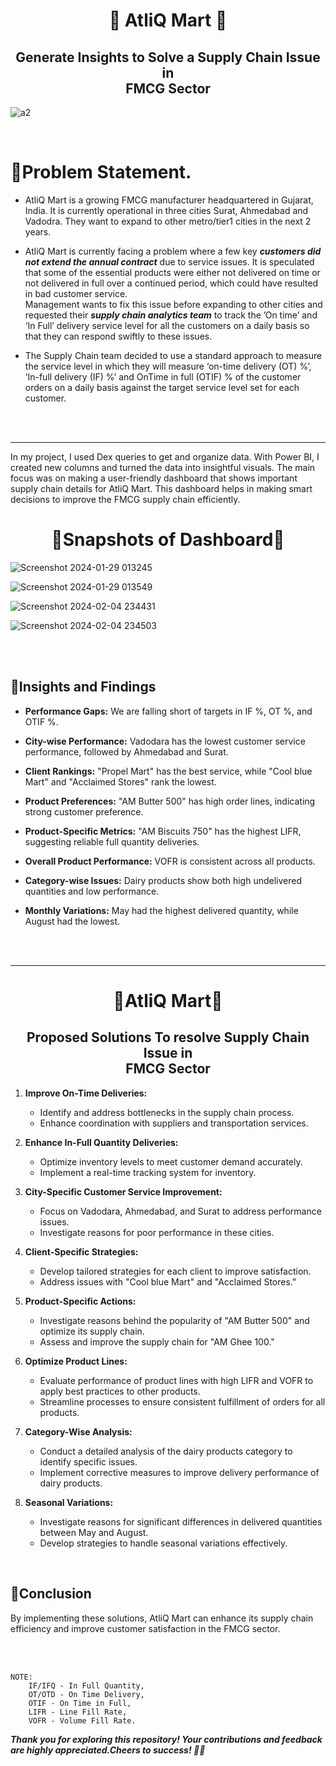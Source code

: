  <h1 align="center" > 🔶 AtliQ Mart 🔶 </h1> 
 <h2 align="center" > Generate Insights to Solve a Supply Chain Issue in <br>  FMCG Sector</h2> 

![a2](https://github.com/Manish7272/Supply-Chain-Optimization-Project-Manager/assets/71213166/3f3291ff-175b-4f2b-8ac3-c67268961453)

 <br>
 
# 🔶Problem Statement.

- AtliQ Mart is a growing FMCG manufacturer headquartered in Gujarat, India. It is currently operational in three cities Surat, Ahmedabad and Vadodra. They want to expand to other metro/tier1 cities in the next 2 years.

- AtliQ Mart is currently facing a problem where a few key ***customers did not extend the annual contract*** due to service issues. It is speculated that some of the essential products were either not delivered on time or not delivered in full over a continued period, which could have resulted in bad customer service.
  <br> Management wants to fix this issue before expanding to other cities and requested their ***supply chain analytics team*** to track the ’On time’ and ‘In Full’ delivery service level for all the customers on a daily basis so that they can respond swiftly to these issues.

- The Supply Chain team decided to use a standard approach to measure the service level in which they will measure ‘on-time delivery (OT) %’, ‘In-full delivery (IF) %’ and OnTime in full (OTIF) % of the customer orders on a daily basis against the target service level set for each customer.






<br>

<br>


<hr>

In my project, I used Dex queries to get and organize data. With Power BI, I created new columns and turned the data into insightful visuals. The main focus was on making a user-friendly dashboard that shows important supply chain details for AtliQ Mart. This dashboard helps in making smart decisions to improve the FMCG supply chain efficiently.


 <h1 align="center" >🔶Snapshots of Dashboard🔶</h1> 

![Screenshot 2024-01-29 013245](https://github.com/Manish7272/Supply-Chain-Optimization-Project-Manager/assets/71213166/90c34a58-95d4-4551-8e5f-f74b444dc535)

![Screenshot 2024-01-29 013549](https://github.com/Manish7272/Supply-Chain-Optimization-Project-Manager/assets/71213166/fc4574a0-772b-44d9-beb1-4c59c167ead0)

![Screenshot 2024-02-04 234431](https://github.com/Manish7272/Supply-Chain-Optimization-Project-Manager/assets/71213166/f04ef51b-d5cd-447a-aabd-e16fa4dcb70c)

![Screenshot 2024-02-04 234503](https://github.com/Manish7272/Supply-Chain-Optimization-Project-Manager/assets/71213166/ba59174a-6f7f-4d46-8070-1448d6d7a63f)

<br>
<br>

## 🔶Insights and Findings


- **Performance Gaps:** We are falling short of targets in IF %, OT %, and OTIF %.
- **City-wise Performance:** Vadodara has the lowest customer service performance, followed by Ahmedabad and Surat.
- **Client Rankings:** "Propel Mart" has the best service, while "Cool blue Mart" and "Acclaimed Stores" rank the lowest.
- **Product Preferences:** "AM Butter 500" has high order lines, indicating strong customer preference.

- **Product-Specific Metrics:** "AM Biscuits 750" has the highest LIFR, suggesting reliable full quantity deliveries.
- **Overall Product Performance:** VOFR is consistent across all products.

- **Category-wise Issues:** Dairy products show both high undelivered quantities and low performance.
- **Monthly Variations:** May had the highest delivered quantity, while August had the lowest.

<br>
<br>

<hr>

 <h1 align="center" >🔷AtliQ Mart🔷 </h1> 
 <h2 align="center" > Proposed Solutions To resolve Supply Chain Issue in <br>  FMCG Sector</h2> 


1. **Improve On-Time Deliveries:**
   - Identify and address bottlenecks in the supply chain process.
   - Enhance coordination with suppliers and transportation services.

2. **Enhance In-Full Quantity Deliveries:**
   - Optimize inventory levels to meet customer demand accurately.
   - Implement a real-time tracking system for inventory.

3. **City-Specific Customer Service Improvement:**
   - Focus on Vadodara, Ahmedabad, and Surat to address performance issues.
   - Investigate reasons for poor performance in these cities.

4. **Client-Specific Strategies:**
   - Develop tailored strategies for each client to improve satisfaction.
   - Address issues with "Cool blue Mart" and "Acclaimed Stores."

5. **Product-Specific Actions:**
   - Investigate reasons behind the popularity of "AM Butter 500" and optimize its supply chain.
   - Assess and improve the supply chain for "AM Ghee 100."

6. **Optimize Product Lines:**
   - Evaluate performance of product lines with high LIFR and VOFR to apply best practices to other products.
   - Streamline processes to ensure consistent fulfillment of orders for all products.

7. **Category-Wise Analysis:**
   - Conduct a detailed analysis of the dairy products category to identify specific issues.
   - Implement corrective measures to improve delivery performance of dairy products.

8. **Seasonal Variations:**
   - Investigate reasons for significant differences in delivered quantities between May and August.
   - Develop strategies to handle seasonal variations effectively.

<br>

## 🔷Conclusion
By implementing these solutions, AtliQ Mart can enhance its supply chain efficiency and improve customer satisfaction in the FMCG sector.

 
<br>
<br>

	NOTE:  
        IF/IFQ - In Full Quantity,  
        OT/OTD - On Time Delivery,  
        OTIF - On Time in Full,  
        LIFR - Line Fill Rate,  
        VOFR - Volume Fill Rate.

***Thank you for exploring this repository! Your contributions and feedback are highly appreciated.Cheers to success! 🚀🥤***
